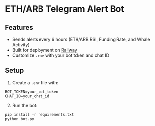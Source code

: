 # ETH/ARB Telegram Alert Bot

## Features
- Sends alerts every 6 hours (ETH/ARB RSI, Funding Rate, and Whale Activity)
- Built for deployment on [Railway](https://railway.app)
- Customize `.env` with your bot token and chat ID

## Setup

1. Create a `.env` file with:

```
BOT_TOKEN=your_bot_token
CHAT_ID=your_chat_id
```

2. Run the bot:
```
pip install -r requirements.txt
python bot.py
```
